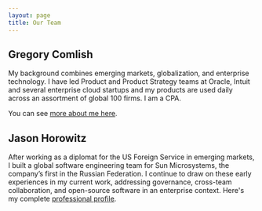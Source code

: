 ```yaml
---
layout: page
title: Our Team
---
```


## Gregory Comlish

My background combines emerging markets, globalization, and enterprise technology.  I have led Product and Product Strategy teams at Oracle, Intuit and several enterprise cloud startups and my products are used daily across an assortment of global 100 firms.  I am a CPA. 

You can see [more about me here](https://www.linkedin.com/in/gregory-comlish-aba3442).

## Jason Horowitz

After working as a diplomat for the US Foreign Service in emerging markets, I built a global software engineering team for Sun Microsystems, the company’s first in the Russian Federation.  I continue to draw on these early experiences in my current work, addressing governance, cross-team collaboration, and open-source software in an enterprise context. Here's my complete [professional profile](https://www.linkedin.com/in/jasonhhorowitz).

